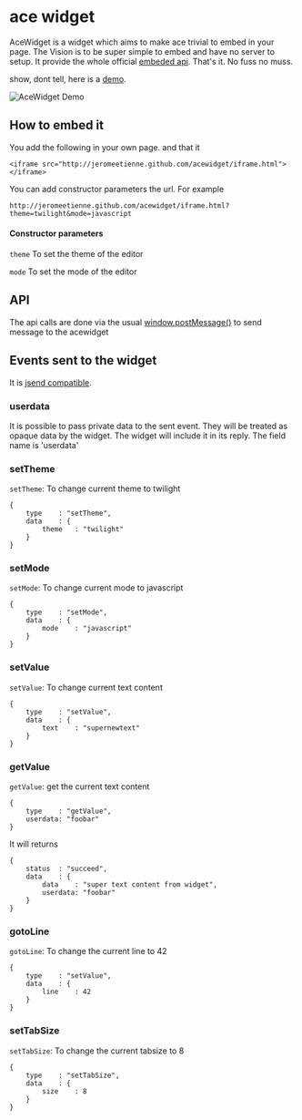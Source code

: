 # ace widget

AceWidget is a widget which aims to make ace trivial to embed in your page.
The Vision is to be super simple to embed and have no server to setup.
It provide the whole official [embeded api](https://github.com/ajaxorg/ace/wiki/Embedding---API).
That's it. No fuss no muss.

show, dont tell, here is a [demo](http://jeromeetienne.github.com/acewidget/demo.html).

<img src="https://github.com/jeromeetienne/acewidget/images/demoScreenShoot.png" alt="AceWidget Demo" />

## How to embed it

You add the following in your own page. and that it

    <iframe src="http://jeromeetienne.github.com/acewidget/iframe.html"></iframe>

You can add constructor parameters the url. For example 

    http://jeromeetienne.github.com/acewidget/iframe.html?theme=twilight&mode=javascript

#### Constructor parameters

`theme` To set the theme of the editor

`mode` To set the mode of the editor

      
## API

The api calls are done via the usual [window.postMessage()](https://developer.mozilla.org/en/DOM/window.postMessage)
to send message to the acewidget

## Events sent to the widget

It is [jsend compatible](http://labs.omniti.com/labs/jsend/wiki).

### userdata

It is possible to pass private data to the sent event. They
will be treated as opaque data by the widget. The widget will
include it in its reply. The field name is 'userdata'

### setTheme

`setTheme`: To change current theme to twilight

    {
        type    : "setTheme",
        data    : {
            theme   : "twilight"
        }
    }

### setMode

`setMode`: To change current mode to javascript

    {
        type    : "setMode",
        data    : {
            mode    : "javascript"
        }
    }

### setValue

`setValue`: To change current text content

    {
        type    : "setValue",
        data    : {
            text    : "supernewtext"
        }
    }

### getValue

`getValue`: get the current text content

    {
        type    : "getValue",
        userdata: "foobar"
    }
    
It will returns

    {
        status  : "succeed",
        data    : {
            data    : "super text content from widget",
            userdata: "foobar"
        }
    }

### gotoLine

`gotoLine`: To change the current line to 42

    {
        type    : "setValue",
        data    : {
            line    : 42
        }
    }

### setTabSize

`setTabSize`: To change the current tabsize to 8

    {
        type    : "setTabSize",
        data    : {
            size    : 8
        }
    }



